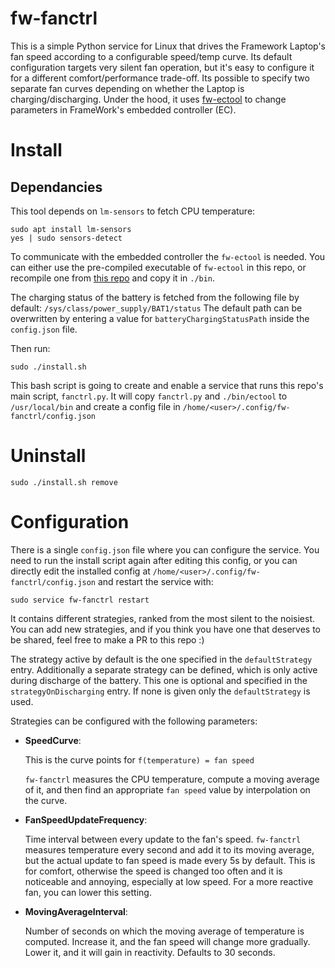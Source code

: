 # fw-fanctrl

This is a simple Python service for Linux that drives the Framework Laptop's fan speed according to a configurable speed/temp curve.
Its default configuration targets very silent fan operation, but it's easy to configure it for a different comfort/performance trade-off.
Its possible to specify two separate fan curves depending on whether the Laptop is charging/discharging.
Under the hood, it uses [fw-ectool](https://github.com/DHowett/fw-ectool) to change parameters in FrameWork's embedded controller (EC).

# Install

## Dependancies
This tool depends on `lm-sensors` to fetch CPU temperature:
```
sudo apt install lm-sensors
yes | sudo sensors-detect
```

To communicate with the embedded controller the `fw-ectool` is needed. You can either use the pre-compiled executable of `fw-ectool` in this repo, or recompile one from [this repo](https://github.com/DHowett/fw-ectool) and copy it in `./bin`.

The charging status of the battery is fetched from the following file by default:
`/sys/class/power_supply/BAT1/status`
The default path can be overwritten by entering a value for `batteryChargingStatusPath` inside the `config.json` file.

Then run:
```
sudo ./install.sh
```

This bash script is going to create and enable a service that runs this repo's main script, `fanctrl.py`.
It will copy `fanctrl.py` and `./bin/ectool` to `/usr/local/bin` and create a config file in `/home/<user>/.config/fw-fanctrl/config.json`

# Uninstall
```
sudo ./install.sh remove
```

# Configuration

There is a single `config.json` file where you can configure the service. You need to run the install script again after editing this config, or you can directly edit the installed config at `/home/<user>/.config/fw-fanctrl/config.json` and restart the service with:

```
sudo service fw-fanctrl restart
```

It contains different strategies, ranked from the most silent to the noisiest. You can add new strategies, and if you think you have one that deserves to be shared, feel free to make a PR to this repo :)

The strategy active by default is the one specified in the `defaultStrategy` entry. Additionally a separate strategy can be defined, which is only active during discharge of the battery. This one is optional and specified in the `strategyOnDischarging` entry. If none is given only the `defaultStrategy` is used.

Strategies can be configured with the following parameters:

- **SpeedCurve**:

    This is the curve points for `f(temperature) = fan speed`

    `fw-fanctrl` measures the CPU temperature, compute a moving average of it, and then find an appropriate `fan speed` value by interpolation on the curve.

- **FanSpeedUpdateFrequency**:

    Time interval between every update to the fan's speed. `fw-fanctrl` measures temperature every second and add it to its moving average, but the actual update to fan speed is made every 5s by default. This is for comfort, otherwise the speed is changed too often and it is noticeable and annoying, especially at low speed.
    For a more reactive fan, you can lower this setting.

- **MovingAverageInterval**:

    Number of seconds on which the moving average of temperature is computed. Increase it, and the fan speed will change more gradually. Lower it, and it will gain in reactivity. Defaults to 30 seconds.
